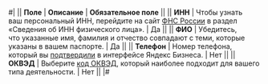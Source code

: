 

#|
||
**Поле**
|
**Описание**
|
**Обязательное поле**
||
||
**ИНН**
|
Чтобы узнать ваш персональный ИНН, перейдите на сайт [ФНС России](https://www.nalog.gov.ru) в раздел «Сведения об ИНН физического лица».
|
Да
||
||
**ФИО**
|
Убедитесь, что указанные имя, фамилия и отчество совпадают с теми, которые указаны в вашем паспорте.
|
Да
||
||
**Телефон**
|
Номер телефона, который вы [подтвердили](../../../manage/verify.md) в интерфейсе Яндекс Бизнеса.
|
Нет
||
||
**ОКВЭД**
|
Выберите [код ОКВЭД](https://www.consultant.ru/document/cons_doc_LAW_163320/), который наиболее подходит для вашего типа деятельности.
|
Нет
||
|#

